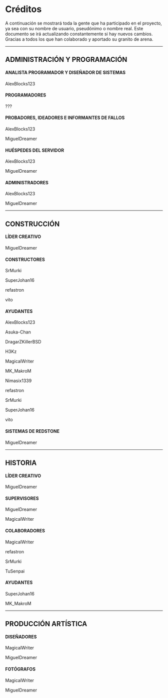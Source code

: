 # Créditos

A continuación se mostrará toda la gente que ha participado en el proyecto, ya sea con su nombre de usuario, pseudónimo o nombre real. Este documento se irá actualizando constantemente si hay nuevos cambios. Gracias a todos los que han colaborado y aportado su granito de arena.

- - -

## ADMINISTRACIÓN Y PROGRAMACIÓN

#### ANALISTA PROGRAMADOR Y DISEÑADOR DE SISTEMAS

AlexBlocks123

#### PROGRAMADORES

???

#### PROBADORES, IDEADORES E INFORMANTES DE FALLOS

AlexBlocks123

MiguelDreamer

#### HUÉSPEDES DEL SERVIDOR

AlexBlocks123

MiguelDreamer

#### ADMINISTRADORES

AlexBlocks123

MiguelDreamer

- - -

## CONSTRUCCIÓN

#### LÍDER CREATIVO

MiguelDreamer

#### CONSTRUCTORES

SrMurki

SuperJohan16

refastron

vito

#### AYUDANTES

AlexBlocks123

Asuka-Chan

DragarZKillerBSD

H3Kz

MagicalWriter

MK_MakroM

Nimasix1339

refastron

SrMurki

SuperJohan16

vito

#### SISTEMAS DE REDSTONE

MiguelDreamer

- - -

## HISTORIA

#### LÍDER CREATIVO

MiguelDreamer

#### SUPERVISORES

MiguelDreamer

MagicalWriter

#### COLABORADORES

MagicalWriter

refastron

SrMurki

TuSenpai

#### AYUDANTES

SuperJohan16

MK_MakroM

- - -

## PRODUCCIÓN ARTÍSTICA

#### DISEÑADORES

MagicalWriter

MiguelDreamer

#### FOTÓGRAFOS

MagicalWriter

MiguelDreamer
